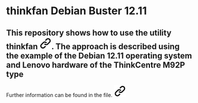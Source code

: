 # thinkfan Debian Buster 12.11

## This repository shows how to use the utility  thinkfan [![Alt-Text][1]](https://github.com/vmatare/thinkfanl). The approach is described using the example of the Debian 12.11 operating system and Lenovo hardware of the ThinkCentre M92P type

Further information can be found in the file. [![alt text][1]](./project_path.md)

<!-- Link sign - Don't Found a better way :-( - You know a better method? - send me a email -->
[1]: ./img/link_symbol.svg
